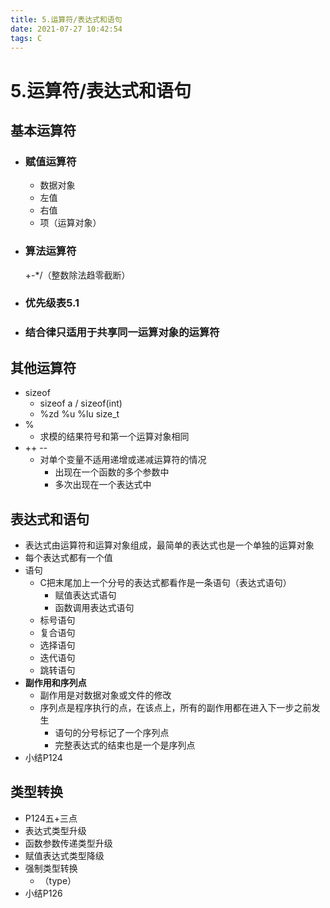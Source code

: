 ```yaml
---
title: 5.运算符/表达式和语句
date: 2021-07-27 10:42:54
tags: C
---
```


# 5.运算符/表达式和语句

## 基本运算符

- ### 赋值运算符

  - 数据对象
  - 左值
  - 右值
  - 项（运算对象）

- ### 算法运算符

  +-*/（整数除法趋零截断）

- ### 优先级表5.1

- ### 结合律只适用于共享同一运算对象的运算符

## 其他运算符

- sizeof 
  - sizeof a  /  sizeof(int)
  - %zd %u %lu size_t
- %
  - 求模的结果符号和第一个运算对象相同
- ++ --
  - 对单个变量不适用递增或递减运算符的情况
    - 出现在一个函数的多个参数中
    - 多次出现在一个表达式中

## 表达式和语句

- 表达式由运算符和运算对象组成，最简单的表达式也是一个单独的运算对象
- 每个表达式都有一个值
- 语句
  - C把末尾加上一个分号的表达式都看作是一条语句（表达式语句）
    - 赋值表达式语句
    - 函数调用表达式语句
  - 标号语句
  - 复合语句
  - 选择语句
  - 迭代语句
  - 跳转语句
- **副作用和序列点**
  - 副作用是对数据对象或文件的修改
  - 序列点是程序执行的点，在该点上，所有的副作用都在进入下一步之前发生
    - 语句的分号标记了一个序列点
    - 完整表达式的结束也是一个是序列点
- 小结P124

## 类型转换

- P124五+三点
- 表达式类型升级
- 函数参数传递类型升级
- 赋值表达式类型降级
- 强制类型转换
  - （type）
- 小结P126